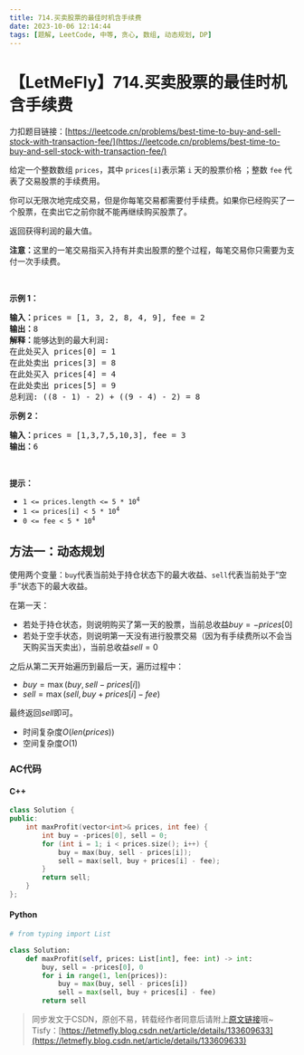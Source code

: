 ```yaml
---
title: 714.买卖股票的最佳时机含手续费
date: 2023-10-06 12:14:44
tags: [题解, LeetCode, 中等, 贪心, 数组, 动态规划, DP]
---
```


# 【LetMeFly】714.买卖股票的最佳时机含手续费

力扣题目链接：[https://leetcode.cn/problems/best-time-to-buy-and-sell-stock-with-transaction-fee/](https://leetcode.cn/problems/best-time-to-buy-and-sell-stock-with-transaction-fee/)

<p>给定一个整数数组&nbsp;<code>prices</code>，其中 <code>prices[i]</code>表示第&nbsp;<code>i</code>&nbsp;天的股票价格 ；整数&nbsp;<code>fee</code> 代表了交易股票的手续费用。</p>

<p>你可以无限次地完成交易，但是你每笔交易都需要付手续费。如果你已经购买了一个股票，在卖出它之前你就不能再继续购买股票了。</p>

<p>返回获得利润的最大值。</p>

<p><strong>注意：</strong>这里的一笔交易指买入持有并卖出股票的整个过程，每笔交易你只需要为支付一次手续费。</p>

<p>&nbsp;</p>

<p><strong>示例 1：</strong></p>

<pre>
<strong>输入：</strong>prices = [1, 3, 2, 8, 4, 9], fee = 2
<strong>输出：</strong>8
<strong>解释：</strong>能够达到的最大利润:  
在此处买入&nbsp;prices[0] = 1
在此处卖出 prices[3] = 8
在此处买入 prices[4] = 4
在此处卖出 prices[5] = 9
总利润:&nbsp;((8 - 1) - 2) + ((9 - 4) - 2) = 8</pre>

<p><strong>示例 2：</strong></p>

<pre>
<strong>输入：</strong>prices = [1,3,7,5,10,3], fee = 3
<strong>输出：</strong>6
</pre>

<p>&nbsp;</p>

<p><strong>提示：</strong></p>

<ul>
	<li><code>1 &lt;= prices.length &lt;= 5 * 10<sup>4</sup></code></li>
	<li><code>1 &lt;= prices[i] &lt; 5 * 10<sup>4</sup></code></li>
	<li><code>0 &lt;= fee &lt; 5 * 10<sup>4</sup></code></li>
</ul>


    
## 方法一：动态规划

使用两个变量：```buy```代表当前处于持仓状态下的最大收益、```sell```代表当前处于“空手”状态下的最大收益。

在第一天：
   + 若处于持仓状态，则说明购买了第一天的股票，当前总收益$buy = -prices[0]$
   + 若处于空手状态，则说明第一天没有进行股票交易（因为有手续费所以不会当天购买当天卖出），当前总收益$sell = 0$

之后从第二天开始遍历到最后一天，遍历过程中：
   + $buy = \max(buy, sell - prices[i])$
   + $sell = \max(sell, buy + prices[i] - fee)$

最终返回$sell$即可。

+ 时间复杂度$O(len(prices))$
+ 空间复杂度$O(1)$

### AC代码

#### C++

```cpp
class Solution {
public:
    int maxProfit(vector<int>& prices, int fee) {
        int buy = -prices[0], sell = 0;
        for (int i = 1; i < prices.size(); i++) {
            buy = max(buy, sell - prices[i]);
            sell = max(sell, buy + prices[i] - fee);
        }
        return sell;
    }
};
```

#### Python

```python
# from typing import List

class Solution:
    def maxProfit(self, prices: List[int], fee: int) -> int:
        buy, sell = -prices[0], 0
        for i in range(1, len(prices)):
            buy = max(buy, sell - prices[i])
            sell = max(sell, buy + prices[i] - fee)
        return sell
```

> 同步发文于CSDN，原创不易，转载经作者同意后请附上[原文链接](https://blog.letmefly.xyz/2023/10/06/LeetCode%200714.%E4%B9%B0%E5%8D%96%E8%82%A1%E7%A5%A8%E7%9A%84%E6%9C%80%E4%BD%B3%E6%97%B6%E6%9C%BA%E5%90%AB%E6%89%8B%E7%BB%AD%E8%B4%B9/)哦~
> Tisfy：[https://letmefly.blog.csdn.net/article/details/133609633](https://letmefly.blog.csdn.net/article/details/133609633)
